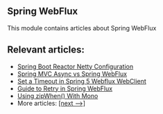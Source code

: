 ## Spring WebFlux

This module contains articles about Spring WebFlux

## Relevant articles:

- [Spring Boot Reactor Netty Configuration](https://www.baeldung.com/spring-boot-reactor-netty)
- [Spring MVC Async vs Spring WebFlux](https://www.baeldung.com/spring-mvc-async-vs-webflux)
- [Set a Timeout in Spring 5 Webflux WebClient](https://www.baeldung.com/spring-webflux-timeout)
- [Guide to Retry in Spring WebFlux](https://www.baeldung.com/spring-webflux-retry)
- [Using zipWhen() With Mono](https://www.baeldung.com/java-mono-zipwhen)
- More articles: [[next -->]](../spring-5-webflux-2)
